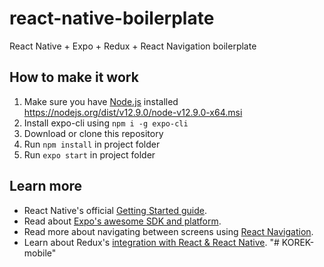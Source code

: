 # react-native-boilerplate
React Native + Expo + Redux + React Navigation boilerplate

## How to make it work
1. Make sure you have [Node.js](https://nodejs.org/en/download/) installed https://nodejs.org/dist/v12.9.0/node-v12.9.0-x64.msi
2. Install expo-cli using `npm i -g expo-cli`
3. Download or clone this repository
4. Run `npm install` in project folder
4. Run `expo start` in project folder

## Learn more
* React Native's official [Getting Started guide](https://facebook.github.io/react-native/docs/getting-started).
* Read about [Expo's awesome SDK and platform](https://docs.expo.io/versions/latest/).
* Read more about navigating between screens using [React Navigation](https://reactnavigation.org/docs/en/getting-started.html).
* Learn about Redux's [integration with React & React Native](https://redux.js.org/basics/usagewithreact).
"# KOREK-mobile" 
